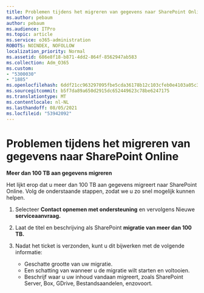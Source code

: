 ```yaml
---
title: Problemen tijdens het migreren van gegevens naar SharePoint Online
ms.author: pebaum
author: pebaum
ms.audience: ITPro
ms.topic: article
ms.service: o365-administration
ROBOTS: NOINDEX, NOFOLLOW
localization_priority: Normal
ms.assetid: 686e8f18-b871-4dd2-864f-8562947ab583
ms.collection: Adm_O365
ms.custom:
- "5300030"
- "1885"
ms.openlocfilehash: 6ddf21cc963297095fbe5cda36178b12c103cfeb0e4103a05c39f23ee634f158
ms.sourcegitcommit: b5f7da89a650d2915dc652449623c78be6247175
ms.translationtype: MT
ms.contentlocale: nl-NL
ms.lasthandoff: 08/05/2021
ms.locfileid: "53942092"
---
```

# <a name="issues-while-migrating-data-to-sharepoint-online"></a>Problemen tijdens het migreren van gegevens naar SharePoint Online

**Meer dan 100 TB aan gegevens migreren**

Het lijkt erop dat u meer dan 100 TB aan gegevens migreert naar SharePoint Online. Volg de onderstaande stappen, zodat we u zo snel mogelijk kunnen helpen. 

1. Selecteer **Contact opnemen met ondersteuning** en vervolgens Nieuwe **serviceaanvraag.** 
2. Laat de titel en beschrijving als SharePoint **migratie van meer dan 100 TB.**
3. Nadat het ticket is verzonden, kunt u dit bijwerken met de volgende informatie: 

    - Geschatte grootte van uw migratie.
    - Een schatting van wanneer u de migratie wilt starten en voltooien.
    - Beschrijf waar u uw inhoud vandaan migreert, zoals SharePoint Server, Box, GDrive, Bestandsaandelen, enzovoort.
